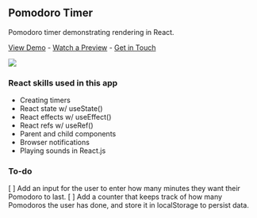 ## Pomodoro Timer

Pomodoro timer demonstrating rendering in React.

[View Demo](https://frosty-colden-d2c1eb.netlify.app/) - [Watch a Preview](https://www.youtube.com/watch?v=rw3lwreYHcI) - [Get in Touch](https://www.carlosalfaro.dev/)

[![](https://res.cloudinary.com/devbysalas/image/upload/v1623448266/my-media/Pomodoro-gif_t4gvxw.gif)](https://www.carlosalfaro.dev/)

### React skills used in this app

- Creating timers
- React state w/ useState()
- React effects w/ useEffect()
- React refs w/ useRef()
- Parent and child components
- Browser notifications
- Playing sounds in React.js

### To-do

[ ] Add an input for the user to enter how many minutes they want their Pomodoro to last.
[ ] Add a counter that keeps track of how many Pomodoros the user has done, and store it in localStorage to persist data.

